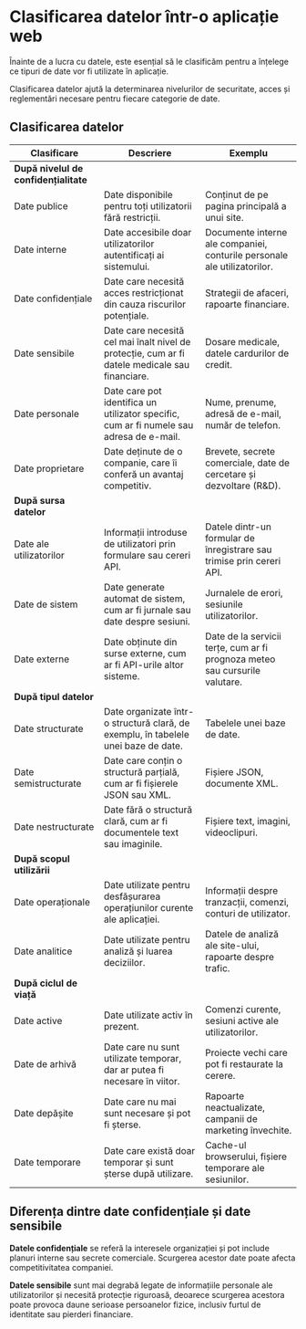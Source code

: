 # Clasificarea datelor într-o aplicație web

Înainte de a lucra cu datele, este esențial să le clasificăm pentru a înțelege ce tipuri de date vor fi utilizate în aplicație.

Clasificarea datelor ajută la determinarea nivelurilor de securitate, acces și reglementări necesare pentru fiecare categorie de date.

## Clasificarea datelor

| **Clasificare**               | **Descriere**                                                                                         | **Exemplu**                                                                  |
|-------------------------------|------------------------------------------------------------------------------------------------------|-------------------------------------------------------------------------------|
| **După nivelul de confidențialitate** |
| Date publice                   | Date disponibile pentru toți utilizatorii fără restricții.                                            | Conținut de pe pagina principală a unui site.                                 |
| Date interne                   | Date accesibile doar utilizatorilor autentificați ai sistemului.                                      | Documente interne ale companiei, conturile personale ale utilizatorilor.      |
| Date confidențiale             | Date care necesită acces restricționat din cauza riscurilor potențiale.                              | Strategii de afaceri, rapoarte financiare.                                    |
| Date sensibile                 | Date care necesită cel mai înalt nivel de protecție, cum ar fi datele medicale sau financiare.        | Dosare medicale, datele cardurilor de credit.                                 |
| Date personale                 | Date care pot identifica un utilizator specific, cum ar fi numele sau adresa de e-mail.               | Nume, prenume, adresă de e-mail, număr de telefon.                            |
| Date proprietare               | Date deținute de o companie, care îi conferă un avantaj competitiv.                                  | Brevete, secrete comerciale, date de cercetare și dezvoltare (R&D).           |
| **După sursa datelor**         |                                                                                                      |                                                                               |
| Date ale utilizatorilor        | Informații introduse de utilizatori prin formulare sau cereri API.                                   | Datele dintr-un formular de înregistrare sau trimise prin cereri API.         |
| Date de sistem                 | Date generate automat de sistem, cum ar fi jurnale sau date despre sesiuni.                         | Jurnalele de erori, sesiunile utilizatorilor.                                 |
| Date externe                   | Date obținute din surse externe, cum ar fi API-urile altor sisteme.                                  | Date de la servicii terțe, cum ar fi prognoza meteo sau cursurile valutare.   |
| **După tipul datelor**         |                                                                                                      |                                                                               |
| Date structurate               | Date organizate într-o structură clară, de exemplu, în tabelele unei baze de date.                   | Tabelele unei baze de date.                                                   |
| Date semistructurate           | Date care conțin o structură parțială, cum ar fi fișierele JSON sau XML.                            | Fișiere JSON, documente XML.                                                  |
| Date nestructurate             | Date fără o structură clară, cum ar fi documentele text sau imaginile.                              | Fișiere text, imagini, videoclipuri.                                          |
| **După scopul utilizării**     |                                                                                                      |                                                                               |
| Date operaționale              | Date utilizate pentru desfășurarea operațiunilor curente ale aplicației.                            | Informații despre tranzacții, comenzi, conturi de utilizator.                 |
| Date analitice                 | Date utilizate pentru analiză și luarea deciziilor.                                                  | Datele de analiză ale site-ului, rapoarte despre trafic.                      |
| **După ciclul de viață**       |                                                                                                      |                                                                               |
| Date active                    | Date utilizate activ în prezent.                                                                    | Comenzi curente, sesiuni active ale utilizatorilor.                           |
| Date de arhivă                 | Date care nu sunt utilizate temporar, dar ar putea fi necesare în viitor.                           | Proiecte vechi care pot fi restaurate la cerere.                              |
| Date depășite                  | Date care nu mai sunt necesare și pot fi șterse.                                                     | Rapoarte neactualizate, campanii de marketing învechite.                      |
| Date temporare                 | Date care există doar temporar și sunt șterse după utilizare.                                        | Cache-ul browserului, fișiere temporare ale sesiunilor.                       |

## Diferența dintre date confidențiale și date sensibile

**Datele confidențiale** se referă la interesele organizației și pot include planuri interne sau secrete comerciale. Scurgerea acestor date poate afecta competitivitatea companiei.

**Datele sensibile** sunt mai degrabă legate de informațiile personale ale utilizatorilor și necesită protecție riguroasă, deoarece scurgerea acestora poate provoca daune serioase persoanelor fizice, inclusiv furtul de identitate sau pierderi financiare​.

[^1]: 7 Types of Data Classification, datamation [online]. URL: https://www.datamation.com/big-data/types-of-data-classification/